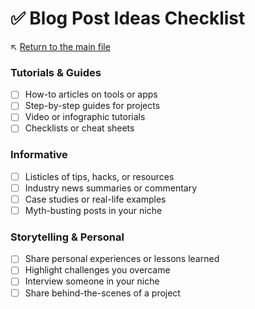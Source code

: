 # ✅ Blog Post Ideas Checklist

↖️ [Return to the main file](../README.md)

### Tutorials & Guides
- [ ] How-to articles on tools or apps
- [ ] Step-by-step guides for projects
- [ ] Video or infographic tutorials
- [ ] Checklists or cheat sheets

### Informative
- [ ] Listicles of tips, hacks, or resources
- [ ] Industry news summaries or commentary
- [ ] Case studies or real-life examples
- [ ] Myth-busting posts in your niche

### Storytelling & Personal
- [ ] Share personal experiences or lessons learned
- [ ] Highlight challenges you overcame
- [ ] Interview someone in your niche
- [ ] Share behind-the-scenes of a project
